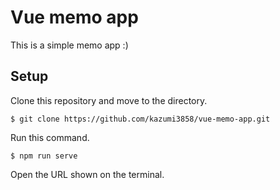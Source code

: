 # Vue memo app
This is a simple memo app :)

## Setup
Clone this repository and move to the directory.
```
$ git clone https://github.com/kazumi3858/vue-memo-app.git
```

Run this command.
```
$ npm run serve
```

Open the URL shown on the terminal.
